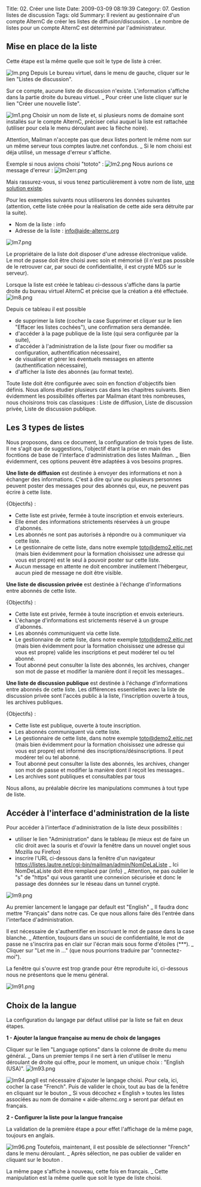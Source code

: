 Title: 02. Créer une liste 
Date: 2009-03-09 08:19:39
Category: 07. Gestion listes de discussion
Tags: old
Summary: Il revient au gestionnaire d'un compte AlternC de créer les listes de diffusion/discussion.
  . Le nombre de listes pour un compte AlternC est déterminé par l'administrateur.


## Mise en place de la liste

Cette étape est la même quelle que soit le type de liste à créer.

<img src="/img/lm.png" title="to complete" alt="lm.png" /> Depuis Le bureau virtuel, dans le menu de gauche, cliquer sur le lien "Listes de discussion".

Sur ce compte, aucune liste de discussion n'existe.
L'information s'affiche dans la partie droite du bureau virtuel.
_ Pour créer une liste cliquer sur le lien "Créer une nouvelle liste".


<img src="/img/lm1.png" title="to complete" alt="lm1.png" />
Choisir un nom de liste et, si plusieurs noms de domaine sont installés sur le compte AlternC, préciser celui auquel la liste est rattachée (utiliser pour cela le menu déroulant  avec la flèche noire).

Attention, Mailman n'accepte pas que deux listes portent le même nom sur un même serveur tous comptes lautre.net confondus. 
_ Si le nom choisi est déja utilisé, un message d'erreur s'affiche. 

Exemple si nous avions choisi "tototo" :
<img src="/img/lm2.png" title="to complete" alt="lm2.png" />
Nous aurions ce message d'erreur :
<img src="/img/lm2err.png" title="to complete" alt="lm2err.png" />

Mais rassurez-vous, si vous tenez particulièrement à votre nom de liste, [une solution existe](42).

Pour les exemples suivants nous utiliserons les données suivantes (attention, cette liste créée pour la réalisation de cette aide sera détruite par la suite).

  -  Nom de la liste :  info
  -  Adresse de la liste : info@aide-alternc.org

<img src="/img/lm7.png" title="to complete" alt="lm7.png" />

Le propriétaire de la liste doit disposer d'une adresse électronique valide.
Le mot de passe doit être choisi avec soin et mémorisé (il n'est pas possible de le retrouver car, par souci de confidentialité, il est crypté MD5 sur le serveur).

Lorsque la liste est créée le tableau ci-dessous s'affiche dans la partie droite du bureau virtuel AlternC et précise que la création a été effectuée.
<img src="/img/lm8.png" title="to complete" alt="lm8.png" />

Depuis ce tableau il est possible

  -  de supprimer la liste (cocher la case Supprimer et cliquer sur le lien "Effacer les listes cochées"), une confirmation sera demandée.
  -  d'accéder à la page publique de la liste (qui sera configurée par la suite),
  -  d'accéder à l'administration de la liste (pour fixer ou modifier sa configuration, authentification nécessaire),
  -  de visualiser et gérer les éventuels messages en attente (authentification nécessaire),
  -  d'afficher la liste des abonnés (au format texte).

Toute liste doit être configurée avec soin en fonction d'objectifs bien définis. 
Nous allons étudier plusieurs cas dans les chapitres suivants.
Bien évidemment les possibilités offertes par Mailman étant très nombreuses, nous choisirons trois cas classiques : Liste de diffusion, Liste de discussion privée, Liste de discussion publique.

## Les 3 types de listes

Nous proposons, dans ce document, la configuration de trois types de liste. 
Il ne s'agit que de suggestions, l'objectif étant la prise en main des focntions de base de l'interface d'administration des listes Mailman.
_ Bien évidemment, ces options peuvent être adaptées à vos besoins propres.

**Une liste de diffusion** est destinée à envoyer des informations et non à échanger des informations. C'est à dire qu'une ou plusieurs personnes peuvent poster des messages pour des abonnés qui, eux, ne peuvent pas écrire à cette liste.

{Objectifs} :

  -  Cette liste est privée, fermée à toute inscription et envois exterieurs.
  -  Elle émet des informations strictements réservées à un groupe d'abonnés.
  -  Les abonnés ne sont pas autorisés à répondre ou à communiquer via cette liste.
  -  Le gestionnaire de cette liste, dans notre exemple toto@demo2.eitic.net (mais bien évidemment pour la formation choisissez une adresse qui vous est propre) est le seul à pouvoir poster sur cette liste.
  -  Aucun message en attente ne doit encombrer inutilement l'hébergeur, aucun pied de message ne doit être visible.


**Une liste de discussion privée** est destinée à l'échange d'informations entre abonnés de cette liste.

{Objectifs} :

  -  Cette liste est privée, fermée à toute inscription et envois exterieurs.
  -  L'échange d'informations est srictements réservé à un groupe d'abonnés.
  -  Les abonnés communiquent via cette liste.
  -  Le gestionnaire de cette liste, dans notre exemple toto@demo2.eitic.net (mais bien évidemment pour la formation choisissez une adresse qui vous est propre) valide les inscriptions et peut modérer tel ou tel abonné.
  -  Tout abonné peut consulter la liste des abonnés, les archives, changer son mot de passe et modifier la manière dont il reçoit les messages..


**Une liste de discussion publique** est destinée à l'échange d'informations entre abonnés de cette liste. Les différences essentielles avec la liste de discussion privée sont l'accès public à la liste, l'inscription ouverte à tous, les archives publiques.

{Objectifs} :

  -  Cette liste est publique, ouverte à toute inscription.
  -  Les abonnés communiquent via cette liste.
  -  Le gestionnaire de cette liste, dans notre exemple toto@demo2.eitic.net (mais bien évidemment pour la formation choisissez une adresse qui vous est propre) est informé des inscriptions/désinscriptions. Il peut modérer tel ou tel abonné.
  -  Tout abonné peut consulter la liste des abonnés, les archives, changer son mot de passe et modifier la manière dont il reçoit les messages..
  -  Les archives sont publiques et consultables par tous

Nous allons, au préalable décrire les manipulations communes à tout type de liste.

## Accéder à l'interface d'administration de la liste

Pour accéder à l'interface d'administration de la liste deux possibilités :

  - utiliser le lien "Administration" dans le tableau (le mieux est de faire un clic droit avec la souris et d'ouvir la fenêtre dans un nouvel onglet sous Mozilla ou Firefox)
  - inscrire l'URL ci-dessous dans la fenêtre d'un navigateur 
https://listes.lautre.net/cgi-bin/mailman/admin/NomDeLaListe
_ Ici NomDeLaListe doit être remplacé par {info}
_ Attention, ne pas oublier le "s" de "https" qui vous garantit une connexion sécurisée et donc le passage des données sur le réseau dans un tunnel crypté.

<img src="/img/lm9.png" title="to complete" alt="lm9.png" />

Au premier lancement le langage par default est "English"
_ Il faudra donc mettre "Français" dans notre cas. Ce que nous allons faire dès l'entrée dans l'interface d'administration.

Il est nécessaire de s'authentifier en inscrivant le mot de passe dans la case blanche.
_ Attention, toujours dans un souci de confidentialité, le mot de passe ne s'inscrira pas en clair sur l'écran mais sous forme d'étoiles (***).
_ Cliquer sur "Let me in ..." (que nous pourrions traduire par "connectez-moi").

La fenêtre qui s'ouvre est trop grande pour être reproduite ici, ci-dessous nous ne présentons que le menu général.

<img src="/img/lm91.png" title="to complete" alt="lm91.png" />

## Choix de la langue

La configuration du langage par défaut utilisé par la liste se fait en deux étapes.

**1 - Ajouter la langue française au menu de choix de langages**

Cliquer sur le lien "Language options" dans la colonne de droite du menu général.
_ Dans un premier temps il ne sert à rien d'utiliser le menu déroulant de droite qui offre, pour le moment, un unique choix : "English (USA)".
<img src="/img/lm93.png" title="to complete" alt="lm93.png" />

<img src="/img/lm94.png" title="to complete" alt="lm94.png" />Il est nécessaire d'ajouter le langage choisi.
Pour cela, ici,  cocher la case "French". Puis de valider le choix, tout au bas de la fenêtre en cliquant sur le bouton <img98>
_ Si vous décochez « English » toutes les listes associées au nom de domaine « aide-alternc.org » seront par défaut en français.

**2 - Configurer la liste pour la langue française**

La validation de la première étape a pour effet l'affichage de la même page, toujours en anglais.

<img src="/img/lm96.png" title="to complete" alt="lm96.png" />  Toutefois, maintenant, il est possible de sélectionner "French" dans le menu déroulant.
_ Après sélection, ne pas oublier de valider en cliquant sur le bouton <img98>.
 
La même page s'affiche à nouveau, cette fois en français.
_ Cette manipulation est la même quelle que soit le type de liste choisi.